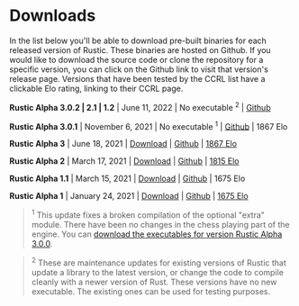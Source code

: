 # Downloads

In the list below you'll be able to download pre-built binaries for each
released version of Rustic. These binaries are hosted on Github. If you
would like to download the source code or clone the repository for a
specific version, you can click on the Github link to visit that version's
release page. Versions that have been tested by the CCRL list have a
clickable Elo rating, linking to their CCRL page.

**Rustic Alpha 3.0.2 | 2.1 | 1.2** | June 11, 2022 | No executable <sup>2</sup> |
[Github](https://git.io/JX6kx)

**Rustic Alpha 3.0.1** | November 6, 2021 | No executable <sup>1</sup> |
[Github](https://git.io/JX6kx) | 1867 Elo

**Rustic Alpha 3** | June 18, 2021 | [Download](https://git.io/JX6T1) |
[Github](https://git.io/JX6Ty) | [1867 Elo](https://ccrl.chessdom.com/ccrl/404/cgi/engine_details.cgi?print=Details&each_game=1&eng=Rustic%20Alpha%203.0.0%2064-bit#Rustic_Alpha_3_0_0_64-bit)

**Rustic Alpha 2** | March 17, 2021 | [Download](https://git.io/JYL6G) |
[Github](https://git.io/JYLBS) | [1815 Elo](https://ccrl.chessdom.com/ccrl/404/cgi/engine_details.cgi?print=Details&each_game=1&eng=Rustic%20Alpha%202%2064-bit#Rustic_Alpha_2_64-bit)

**Rustic Alpha 1.1** | March 15, 2021 | [Download](https://git.io/JYL6L) |
[Github](https://git.io/JYLBo) | 1675 Elo

**Rustic Alpha 1** | January 24, 2021 | [Download](https://git.io/JYIhF) | [Github](https://git.io/JYIpy) |
[1675
Elo](https://ccrl.chessdom.com/ccrl/404/cgi/engine_details.cgi?print=Details&each_game=1&eng=Rustic%20Alpha%201%2064-bit#Rustic_Alpha_1_64-bit)

><sup>1</sup> This update fixes a broken compilation of the optional "extra"
>module. There have been no changes in the chess playing part of the engine.
>You can [download the executables for version Rustic Alpha
>3.0.0](https://git.io/JX6T1).

><sup>2</sup> These are maintenance updates for existing versions of Rustic
>that update a library to the latest version, or change the code to compile
>cleanly with a newer version of Rust. These versions have no new
>executable. The existing ones can be used for testing purposes.